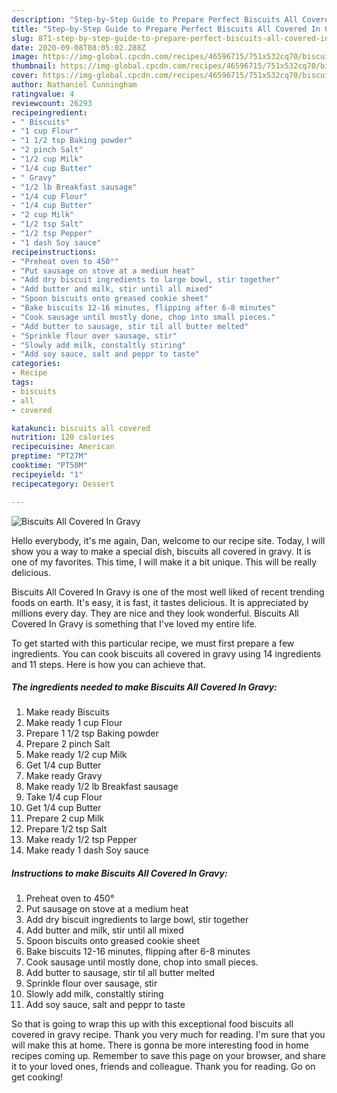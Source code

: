 ```yaml
---
description: "Step-by-Step Guide to Prepare Perfect Biscuits All Covered In Gravy"
title: "Step-by-Step Guide to Prepare Perfect Biscuits All Covered In Gravy"
slug: 871-step-by-step-guide-to-prepare-perfect-biscuits-all-covered-in-gravy
date: 2020-09-08T08:05:02.288Z
image: https://img-global.cpcdn.com/recipes/46596715/751x532cq70/biscuits-all-covered-in-gravy-recipe-main-photo.jpg
thumbnail: https://img-global.cpcdn.com/recipes/46596715/751x532cq70/biscuits-all-covered-in-gravy-recipe-main-photo.jpg
cover: https://img-global.cpcdn.com/recipes/46596715/751x532cq70/biscuits-all-covered-in-gravy-recipe-main-photo.jpg
author: Nathaniel Cunningham
ratingvalue: 4
reviewcount: 26293
recipeingredient:
- " Biscuits"
- "1 cup Flour"
- "1 1/2 tsp Baking powder"
- "2 pinch Salt"
- "1/2 cup Milk"
- "1/4 cup Butter"
- " Gravy"
- "1/2 lb Breakfast sausage"
- "1/4 cup Flour"
- "1/4 cup Butter"
- "2 cup Milk"
- "1/2 tsp Salt"
- "1/2 tsp Pepper"
- "1 dash Soy sauce"
recipeinstructions:
- "Preheat oven to 450°"
- "Put sausage on stove at a medium heat"
- "Add dry biscuit ingredients to large bowl, stir together"
- "Add butter and milk, stir until all mixed"
- "Spoon biscuits onto greased cookie sheet"
- "Bake biscuits 12-16 minutes, flipping after 6-8 minutes"
- "Cook sausage until mostly done, chop into small pieces."
- "Add butter to sausage, stir til all butter melted"
- "Sprinkle flour over sausage, stir"
- "Slowly add milk, constaltly stiring"
- "Add soy sauce, salt and peppr to taste"
categories:
- Recipe
tags:
- biscuits
- all
- covered

katakunci: biscuits all covered 
nutrition: 120 calories
recipecuisine: American
preptime: "PT27M"
cooktime: "PT50M"
recipeyield: "1"
recipecategory: Dessert

---
```



![Biscuits All Covered In Gravy](https://img-global.cpcdn.com/recipes/46596715/751x532cq70/biscuits-all-covered-in-gravy-recipe-main-photo.jpg)

Hello everybody, it's me again, Dan, welcome to our recipe site. Today, I will show you a way to make a special dish, biscuits all covered in gravy. It is one of my favorites. This time, I will make it a bit unique. This will be really delicious.

Biscuits All Covered In Gravy is one of the most well liked of recent trending foods on earth. It's easy, it is fast, it tastes delicious. It is appreciated by millions every day. They are nice and they look wonderful. Biscuits All Covered In Gravy is something that I've loved my entire life.




To get started with this particular recipe, we must first prepare a few ingredients. You can cook biscuits all covered in gravy using 14 ingredients and 11 steps. Here is how you can achieve that.

<!--inarticleads1-->

##### The ingredients needed to make Biscuits All Covered In Gravy:

1. Make ready  Biscuits
1. Make ready 1 cup Flour
1. Prepare 1 1/2 tsp Baking powder
1. Prepare 2 pinch Salt
1. Make ready 1/2 cup Milk
1. Get 1/4 cup Butter
1. Make ready  Gravy
1. Make ready 1/2 lb Breakfast sausage
1. Take 1/4 cup Flour
1. Get 1/4 cup Butter
1. Prepare 2 cup Milk
1. Prepare 1/2 tsp Salt
1. Make ready 1/2 tsp Pepper
1. Make ready 1 dash Soy sauce




<!--inarticleads2-->

##### Instructions to make Biscuits All Covered In Gravy:

1. Preheat oven to 450°
1. Put sausage on stove at a medium heat
1. Add dry biscuit ingredients to large bowl, stir together
1. Add butter and milk, stir until all mixed
1. Spoon biscuits onto greased cookie sheet
1. Bake biscuits 12-16 minutes, flipping after 6-8 minutes
1. Cook sausage until mostly done, chop into small pieces.
1. Add butter to sausage, stir til all butter melted
1. Sprinkle flour over sausage, stir
1. Slowly add milk, constaltly stiring
1. Add soy sauce, salt and peppr to taste




So that is going to wrap this up with this exceptional food biscuits all covered in gravy recipe. Thank you very much for reading. I'm sure that you will make this at home. There is gonna be more interesting food in home recipes coming up. Remember to save this page on your browser, and share it to your loved ones, friends and colleague. Thank you for reading. Go on get cooking!
